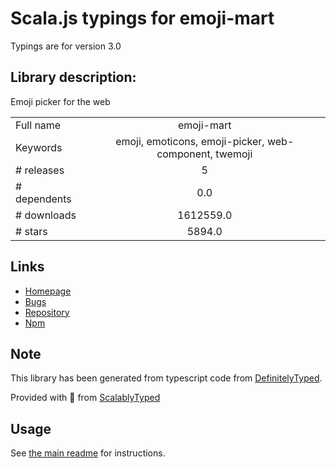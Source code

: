 
# Scala.js typings for emoji-mart

Typings are for version 3.0

## Library description:
Emoji picker for the web

|                    |                 |
| ------------------ | :-------------: |
| Full name          | emoji-mart |
| Keywords           | emoji, emoticons, emoji-picker, web-component, twemoji |
| # releases         | 5 |
| # dependents       | 0.0 |
| # downloads        | 1612559.0 |
| # stars            | 5894.0 |

## Links
- [Homepage](https://missiveapp.com/open/emoji-mart)
- [Bugs](https://github.com/missive/emoji-mart/issues)
- [Repository](https://github.com/missive/emoji-mart)
- [Npm](https://www.npmjs.com/package/emoji-mart)
    


## Note
This library has been generated from typescript code from [DefinitelyTyped](https://definitelytyped.org).

Provided with :purple_heart: from [ScalablyTyped](https://github.com/oyvindberg/ScalablyTyped)

## Usage
See [the main readme](../../readme.md) for instructions.


